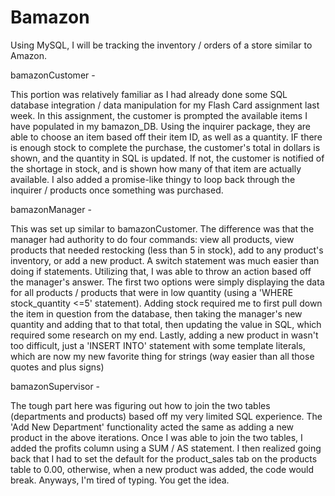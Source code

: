 # Bamazon
Using MySQL, I will be tracking the inventory / orders of a store similar to Amazon.

bamazonCustomer -

This portion was relatively familiar as I had already done some SQL database integration / data manipulation for my Flash Card assignment last week. In this assignment, the customer is prompted the available items I have populated in my bamazon_DB. Using the inquirer package, they are able to choose an item based off their item ID, as well as a quantity. IF there is enough stock to complete the purchase, the customer's total in dollars is shown, and the quantity in SQL is updated. If not, the customer is notified of the shortage in stock, and is shown how many of that item are actually available. I also added a promise-like thingy to loop back through the inquirer / products once something was purchased.

bamazonManager -

This was set up similar to bamazonCustomer. The difference was that the manager had authority to do four commands: view all products, view products that needed restocking (less than 5 in stock), add to any product's inventory, or add a new product. A switch statement was much easier than doing if statements. Utilizing that, I was able to throw an action based off the manager's answer. The first two options were simply displaying the data for all products / products that were in low quantity (using a 'WHERE stock_quantity <=5' statement). Adding stock required me to first pull down the item in question from the database, then taking the manager's new quantity and adding that to that total, then updating the value in SQL, which required some research on my end. Lastly, adding a new product in wasn't too difficult, just a 'INSERT INTO' statement with some template literals, which are now my new favorite thing for strings (way easier than all those quotes and plus signs)

bamazonSupervisor -

The tough part here was figuring out how to join the two tables (departments and products) based off my very limited SQL experience. The 'Add New Department' functionality acted the same as adding a new product in the above iterations. Once I was able to join the two tables, I added the profits column using a SUM / AS statement. I then realized going back that I had to set the default for the product_sales tab on the products table to 0.00, otherwise, when a new product was added, the code would break. Anyways, I'm tired of typing. You get the idea.
